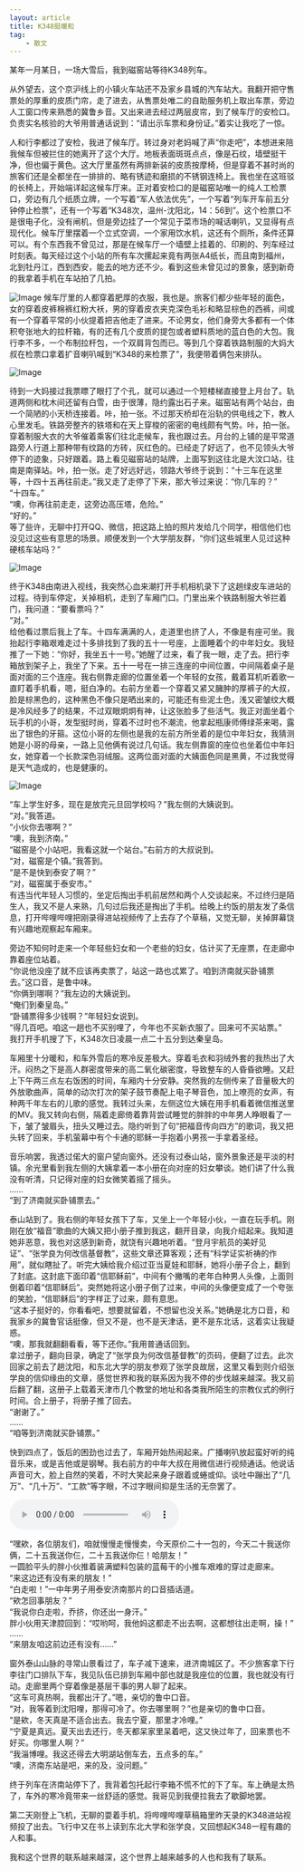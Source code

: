 ```yaml
---
layout: article
title: K348挺暖和
tag:
    - 散文
---
```


某年一月某日，一场大雪后，我到磁窑站等待K348列车。

从外望去，这个京沪线上的小镇火车站还不及家乡县城的汽车站大。我翻开把守售票处的厚重的皮质门帘，走了进去，从售票处唯二的自助服务机上取出车票，旁边人工窗口传来熟悉的冀鲁乡音。又出来进去经过两层皮帘，到了候车厅的安检口。负责实名核验的大爷用普通话说到：“请出示车票和身份证。”着实让我吃了一惊。

人和行李都过了安检，我进了候车厅。转过身对老妈喊了声“你走吧”，本想进来陪我候车但被拦住的她离开了这个大厅。地板表面斑斑点点，像是石纹，墙壁挺干净，但也偏于黄色。这大厅里虽然有两排新装的皮质按摩椅，但是穿着不甚时尚的旅客们还是全都坐在一排排的、略有锈迹和磨损的不锈钢连椅上。我也坐在这班驳的长椅上，开始端详起这候车厅来。正对着安检口的是磁窑站唯一的纯人工检票口，旁边有几个纸质立牌，一个写着“军人依法优先”，一个写着“列车开车前五分钟停止检票”，还有一个写着“K348次，温州-沈阳北，14：56到”。这个检票口不是很电子化，没有闸机，但是旁边挂了一个常见于菜市场的喊话喇叭，又显得有点现代化。候车厅里摆着一个立式空调，一个家用饮水机，这还有个厕所，条件还算可以。有个东西我不曾见过，那是在候车厅一个墙壁上挂着的、印刷的、列车经过时刻表。每天经过这个小站的所有车次摞起来竟有两张A4纸长，而且南到福州，北到牡丹江，西到西安，能去的地方还不少。看到这些未曾见过的景象，感到新奇的我拿着手机在车站拍了几拍。

![Image](/assets/images/k348-1.jpg)
候车厅里的人都穿着肥厚的衣服，我也是。旅客们都少些年轻的面色，女的穿着皮裤棉裤红粉大袄，男的穿着皮衣夹克深色毛衫和略显棕色的西裤，间或有一个穿着平常的小伙提着把吉他走了进来。不论男女，他们身旁大多都有一个体积夸张地大的拉杆箱，有的还有几个皮质的提包或者塑料质地的蓝白色的大包。我行李不多，一个布制拉杆包，一个双肩背包而已。等到几个穿着铁路制服的大妈大叔在检票口拿着扩音喇叭喊到“K348的来检票了”，我便带着俩包来排队。

![Image](/assets/images/k348-2.jpg)

待到一大妈接过我票瞟了眼打了个孔，就可以通过一个短楼梯直接登上月台了。轨道两侧和枕木间还留有白雪，由于很薄，隐约露出石子来。磁窑站有两个站台，由一个简陋的小天桥连接着。咔，拍一张。不过那天桥却在沿轨的供电线之下，教人心里发毛。铁路旁整齐的铁塔和在天上穿梭的密密的电线颇有气势。咔，拍一张。穿着制服大衣的大爷催着乘客们往北走候车，我也跟过去。月台的上铺的是平常道路旁人行道上那种带有纹路的方砖，灰红色的。已经走了好远了，也不见领头大爷停下的迹象，只好跟着。路上看见磁窑站的站牌，上面写到这往北是大汶口站，往南是南驿站。咔，拍一张。走了好远好远，领路大爷终于说到：“十三车在这里等，十四十五再往前走。”我又走了走停了下来，那大爷过来说：“你几车的？”<br>
“十四车。”<br>
“噢，你再往前走走，这旁边高压塔，危险。”<br>
“好的。”<br>
等了些许，无聊中打开QQ、微信，把这路上拍的照片发给几个同学，相信他们也没见过这些有意思的场景。顺便发到一个大学朋友群，“你们这些城里人见过这种硬核车站吗？”

![Image](/assets/images/k348-3.jpg)

终于K348由南进入视线，我突然心血来潮打开手机相机录下了这趟绿皮车进站的过程。待到车停定，关掉相机，走到了车厢门口。门里出来个铁路制服大爷拦着门，我问道：“要看票吗？”<br>
“对。”<br>
给他看过票后我上了车。十四车满满的人，走道里也挤了人，不像是有座可坐。我抬起行李箱艰难走过十多排找到了我的五十一号座，上面睡着个的中年妇女。我轻推了一下她：“你好，我坐五十一号。”她醒了过来，看了我一眼，走了去。把行李箱放到架子上，我坐了下来。五十一号在一排三连座的中间位置，中间隔着桌子是面对面的三个连座。我右侧靠走廊的位置坐着一个年轻的女孩，戴着耳机听着歌一直盯着手机看，嗯，挺白净的。右前方坐着一个穿着又紧又臃肿的厚裤子的大叔，脸是棕黑色的，这种黑色不像只是晒出来的，可能还有些泥土色，浅又密皱纹大概是冷风经多了的结果，不过双眼炯炯有神，让这张脸多了些活气。我正对面坐着个玩手机的小哥，发型挺时尚，穿着不过时也不潮流，他拿起瓶康师傅绿茶来喝，露出了银色的牙箍。这位小哥的左侧也是我的左前方所坐着的是位中年妇女，我猜测她是小哥的母亲，一路上见他俩有说过几句话。我左侧靠窗的座位也坐着位中年妇女，她穿着一个长款深色羽绒服。这两位面对面的大姨面色同是黑黄，不过我觉得是天气造成的，也是健康的。

![Image](/assets/images/k348-4.jpg)

“车上学生好多，现在是放完元旦回学校吗？”我左侧的大姨说到。<br>
“对。”我答道。<br>
“小伙你去哪啊？”<br>
“噢，我到济南。”<br>
“磁窑是个小站吧，我看这就一个站台。”右前方的大叔说到。<br>
“对，磁窑是个镇。”我答到。<br>
“是不是快到泰安了啊？”<br>
“对，磁窑属于泰安市。”<br>
有违当代年轻人习惯的，坐定后掏出手机前居然和两个人交谈起来。不过终归是陌生人，我又不是人来熟，几句过后我还是掏出了手机。给晚上约饭的朋友发了条信息，打开哔哩哔哩把刚录得进站视频传了上去存了个草稿，又觉无聊，关掉屏幕饶有兴趣地观察起车厢来。

旁边不知何时走来一个年轻些妇女和一个老些的妇女，估计买了无座票，在走廊中靠着座位站着。<br>
“你说他没座了就不应该再卖票了，站这一路也忒累了。咱到济南就买卧铺票去。”这口音，是鲁中味。<br>
“你俩到哪啊？”我左边的大姨说到。<br>
“俺们到秦皇岛。”<br>
“卧铺票得多少钱啊？”年轻妇女说到。<br>
“得几百吧。咱这一趟也不买别哩了，今年也不买新衣服了。回来可不买站票。”<br>
我打开手机搜了下，K348次日凌晨一点二十五分到达秦皇岛。

车厢里十分暖和，和车外雪后的寒冷反差极大。穿着毛衣和羽绒外套的我热出了大汗。闷热之下是高人群密度带来的高二氧化碳密度，导致整车的人昏昏欲睡。又赶上下午两三点左右饭困的时间，车厢内十分安静。突然我的左侧传来了音量极大的外放歌曲声，简单的动次打次的架子鼓节奏配上电子琴音色，加上嘹亮的女声，有种两千年左右的儿歌的感觉。我转过头来，左侧这位大姨在用手机看着微信推送里的MV。我又转向右侧，隔着走廊倚着靠背尝试睡觉的胖胖的中年男人睁眼看了一下，皱了皱眉头，扭头又睡过去。隐约听到了句“把福音传向四方”的歌词，我又把头转了回来，手机萤幕中有个卡通的耶稣一手抱着小男孩一手拿着圣经。

音乐响罢，我透过偌大的窗户望向窗外。还没有过泰山站，窗外景象还是平淡的村镇。余光里看到我左侧的大姨拿着一本小册在向对座的妇女攀谈。她们讲了什么我没有听清，只记得对座的妇女微笑着摇了摇头。<br>
......<br>
“到了济南就买卧铺票去。”

泰山站到了。我右侧的年轻女孩下了车，又坐上一个年轻小伙，一直在玩手机。刚刚在放“福音”歌曲的大姨又把小册子推到我这，翻开目录，向我介绍起来。我知道她非恶意，我也对这感到新奇，就饶有兴趣地听着。“登月宇航员的美好见证”、“张学良为何改信基督教”，这些文章还算客观；还有“科学证实祈祷的作用”，就似瞎扯了。听完大姨给我介绍过亚当夏娃和耶稣，她将小册子合上，翻到了封底。这封底下面印着“信耶稣前”，中间有个撇嘴的老年白种男人头像，上面则倒着印着“信耶稣后”。突然她将这小册子倒了过来，中间的头像便变成了一个夸张的笑脸，“信耶稣后”的字样正了过来，颇有意思。<br>
“这本子挺好的，你看看吧，想要就留着，不想留也没关系。”她确是北方口音，和我家乡的冀鲁官话挺像，但又不是，也不是天津话，更不是东北话，这着实让我疑惑。<br>
“噢，那我就翻翻看看，等下还你。”我用普通话回到。<br>
拿过册子，翻向目录，确定了“张学良为何改信基督教”的页码，便翻了过去。此次回家之前去了趟沈阳，和东北大学的朋友参观了张学良故居，这里又看到则介绍张学良的信仰缘由的文章，感觉世界和我的联系因为我不停的步伐越来越深。我又前后翻了翻，这册子上载着天津市几个教堂的地址和各类我所陌生的宗教仪式的例行时间。合上册子，将册子推了回去。<br>
“谢谢了。”<br>
......<br>
“咱等到济南就买卧铺票。”

快到四点了，饭后的困劲也过去了，车厢开始热闹起来。广播喇叭放起蛮好听的纯音乐来，或是吉他或是钢琴。我右前方的中年大叔在用微信进行视频通话。他说话声音可大，脸上自然的笑着，不时大笑起来身子跟着或蜷或仰。谈吐中蹦出了“几万”、“几十万”、“工款”等字眼，不过字眼间抑是生活的无奈罢了。

<audio src="/assets/audios/k348.mp3" controls="controls">
Your browser does not support the audio tag.
</audio>

“嘿欸，各位朋友们，咱就慢慢走慢慢卖，今天原价二十一包的，今天二十我送你俩，二十五我送你仨，二十五我送你仨！哈朋友！”<br>
一圆脸平头的胖小伙推着装满塑料包装的蓝莓干的小推车艰难的穿过走廊来。<br>
“来这边还有没有来的朋友！”<br>
“白走啦！”一中年男子用泰安济南那片的口音插话道。<br>
“欸怎回事朋友？”<br>
“我说你白走啦，乔挤，你还出一身汗。”<br>
胖小伙用天津腔回到：“哎哟呵，我他妈这都走不出去啊，这都想往出走啊，操！”<br>
......<br>
“来朋友咱这前边还有没有......”

窗外泰山山脉的寻常山景看过了，车子减下速来，进济南城区了。不少旅客拿下行李往门口排队下车，我见队伍已排到车厢中部也就是我座位的位置，我也就没有行动。走廊里两个穿着像是基层干事的男人聊了起来。<br>
“这车可真热啊，我都出汗了。”嗯，亲切的鲁中口音。<br>
“对，我等着到沈阳哩，那得可冷了。你去哪里啊？”也是亲切的鲁中口音。<br>
“是欸，冬天真是不适合出去。我去宁夏，那里才冷哩。”<br>
“宁夏是真远。夏天出去还行，冬天都呆家里呆着吧，这又快过年了，回来票也不好买。你哪里人啊？”<br>
“我淄博哩。我这还得去大明湖站倒车去，五点多的车。”<br>
“噢，济南东站是吧，来的及，没问题。”

终于列车在济南站停下了，我背着包托起行李箱不慌不忙的下了车。车上确是太热了，车外的寒冷竟带来一丝舒适的感觉。我哥见到我便拉我去了歇脚地罢。

第二天刚登上飞机，无聊的耍着手机，将哔哩哔哩草稿箱里昨天录的K348进站视频投了出去。飞行中又在书上读到东北大学和张学良，又回想起K348一程有趣的人和事。

我和这个世界的联系越来越深，这个世界上越来越多的人也和我有了联系。